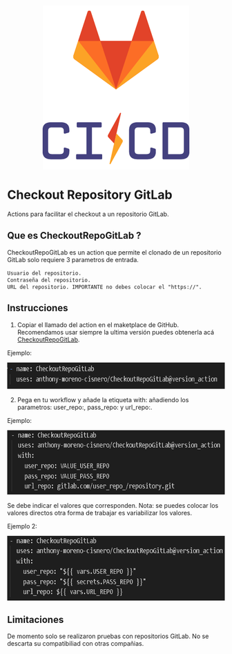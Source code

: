 <p align="center">
  <img width="340" height="380" alt="CheckoutRepoGitLab" src="public/img/gitlab.png">
</p>

# Checkout Repository GitLab

Actions para facilitar el checkout a un repositorio GitLab.

## Que es CheckoutRepoGitLab ?

CheckoutRepoGitLab es un action que permite el clonado de un repositorio GitLab solo requiere 3 parametros de entrada.

	Usuario del repositorio.
	Contraseña del repositorio.
	URL del repositorio. IMPORTANTE no debes colocar el "https://".

## Instrucciones

1. Copiar el llamado del action en el maketplace de GitHub. Recomendamos usar siempre la ultima versión puedes obtenerla acá [CheckoutRepoGitLab](https://github.com/marketplace/actions/checkoutrepogitlab).

Ejemplo:

<p align="center">
  <img width="671" height="61" alt="action" src="public/img/action.PNG">
</p>

2. Pega en tu workflow y añade la etiqueta with: añadiendo los parametros: user_repo:, pass_repo: y  url_repo:.

Ejemplo:

<p align="center">
  <img width="667" height="149" alt="action_with" src="public/img/action_with.PNG">
</p>

Se debe indicar el valores que corresponden. Nota: se puedes colocar los valores directos otra forma de trabajar es variabilizar los valores.

Ejemplo 2:

<p align="center">
  <img width="654" height="150" alt="action_with_variables" src="public/img/action_with_variables.PNG">
</p>

## Limitaciones

De momento solo se realizaron pruebas con repositorios GitLab. No se descarta su compatibiliad con otras compañias.